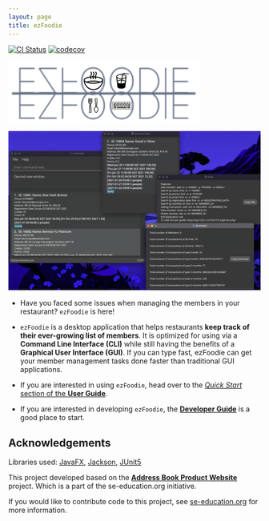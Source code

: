 ```yaml
---
layout: page
title: ezFoodie
---
```


[![CI Status](https://github.com/AY2122S1-CS2103T-F12-4/tp/workflows/Java%20CI/badge.svg)](https://github.com/AY2122S1-CS2103T-F12-4/tp/actions)
[![codecov](https://codecov.io/gh/AY2122S1-CS2103T-F12-4/tp/branch/master/graph/badge.svg)](https://codecov.io/gh/AY2122S1-CS2103T-F12-4/tp)

![Ui](images/Logo.png)

![Ui](images/Ui.png)

* Have you faced some issues when managing the members in your restaurant? `ezFoodie` is here!

* `ezFoodie` is a desktop application that helps restaurants **keep track of their ever-growing list of members**. It is optimized for using via a **Command Line Interface (CLI)** while still having the benefits of a **Graphical User Interface (GUI)**. If you can type fast, ezFoodie can get your member management tasks done faster than traditional GUI applications.

* If you are interested in using `ezFoodie`, head over to the [_Quick Start_ section of the **User Guide**](https://ay2122s1-cs2103t-f12-4.github.io/tp/UserGuide.html#quick-start).

* If you are interested in developing `ezFoodie`, the [**Developer Guide**](https://ay2122s1-cs2103t-f12-4.github.io/tp/DeveloperGuide.html) is a good place to start.

## Acknowledgements

Libraries used: [JavaFX](https://openjfx.io/), [Jackson](https://github.com/FasterXML/jackson), [JUnit5](https://github.com/junit-team/junit5)

This project developed based on the **[Address Book Product Website](https://se-education.org/addressbook-level3)** project. Which is a part of the se-education.org initiative.

If you would like to contribute code to this project, see [se-education.org](https://se-education.org#https://se-education.org/#contributing) for more information.
